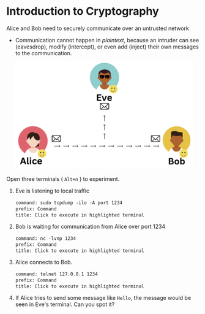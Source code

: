 # Introduction to Cryptography

Alice and Bob need to securely communicate over an untrusted network

- Communication cannot happen in *plaintext*, because an intruder can see (eavesdrop), modify (intercept), or even add (inject) their own messages to the communication.

<p align="center"> <img src="image.png" /></p>

Open three terminals ( `Alt+n` ) to experiment.

1. Eve is listening to local traffic

   ```terminal:execute
   command: sudo tcpdump -ilo -A port 1234
   prefix: Command
   title: Click to execute in highlighted terminal
   ```

2. Bob is waiting for communication from Alice over port 1234

   ```terminal:execute
   command: nc -lvnp 1234
   prefix: Command
   title: Click to execute in highlighted terminal
   ```

3. Alice connects to Bob.

   ```terminal:execute
   command: telnet 127.0.0.1 1234
   prefix: Command
   title: Click to execute in highlighted terminal
   ```

4. If Alice tries to send some message like `Hello`, the message would be seen in Eve's terminal. Can you spot it?

